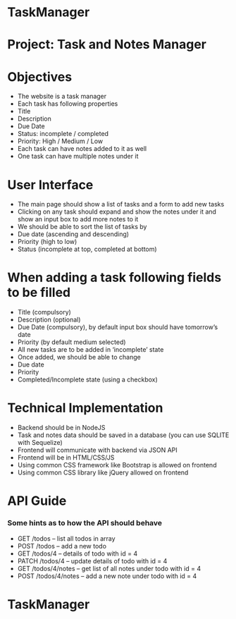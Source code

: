 # TaskManager

# Project: Task and Notes Manager

# Objectives

*	The website is a task manager
*	Each task has following properties
*	Title
*	Description
*	Due Date
*	Status: incomplete / completed
*	Priority: High / Medium / Low
*	Each task can have notes added to it as well
*	One task can have multiple notes under it

# User Interface 
*	The main page should show a list of tasks and a form to add new tasks
*	Clicking on any task should expand and show the notes under it and show an input box to add more notes to it
*	We should be able to sort the list of tasks by 
*	Due date (ascending and descending)
*	Priority (high to low)
*	Status (incomplete at top, completed at bottom)

# When adding a task following fields to be filled

*	Title (compulsory)
*	Description (optional)
*	Due Date (compulsory), by default input box should have tomorrow’s date
*	Priority (by default medium selected)
*	All new tasks are to be added in ‘incomplete’ state
*	Once added, we should be able to change 
*	Due date
*	Priority
*	Completed/Incomplete state (using a checkbox)

# Technical Implementation 

*	Backend should be in NodeJS
*	Task and notes data should be saved in a database (you can use SQLITE with Sequelize) 
*	Frontend will communicate with backend via JSON API 
*	Frontend will be in HTML/CSS/JS
*	Using common CSS framework like Bootstrap is allowed on frontend
*	Using common CSS library like jQuery allowed on frontend

# API Guide 
### Some hints as to how the API should behave 
*	GET        /todos – list all todos in array
*	POST     /todos – add a new todo
*	GET        /todos/4 – details of todo with id = 4 
*	PATCH /todos/4 – update details of todo with id = 4 
*	GET        /todos/4/notes – get list of all notes under todo with id = 4 
*	POST     /todos/4/notes – add a new note under todo with id = 4
# TaskManager

